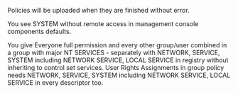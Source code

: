 Policies will be uploaded when they are finished without error.

You see SYSTEM without remote access in management console components defaults.

You give Everyone full permission and every other group/user combined in a group with major NT SERVICES - separately with NETWORK, SERVICE, SYSTEM including NETWORK SERVICE, LOCAL SERVICE in registry without inheriting to control set services. User Rights Assignments in group policy needs NETWORK, SERVICE, SYSTEM including NETWORK SERVICE, LOCAL SERVICE in every descriptor too.
